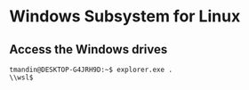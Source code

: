 # Windows Subsystem for Linux

## Access the Windows drives
```
tmandin@DESKTOP-G4JRH9D:~$ explorer.exe .
\\wsl$
```
